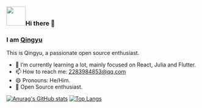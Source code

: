 ### <img src="https://i.pinimg.com/originals/00/4b/17/004b173f6e3d6843df10114e087f30a8.gif" width="50" height="50" />Hi there 👋
### I am [Qingyu](https://erikqqy.xyz/)

This is Qingyu, a passionate open source enthusiast.



- 🌱 I’m currently learning a lot, mainly focused on React, Julia and Flutter.
- 📫 How to reach me: 2283984853@qq.com
- 😄 Pronouns: He/Him.
- 💖 Open Source enthusiast.

[![Anurag's GitHub stats](https://github-readme-stats.vercel.app/api?username=ErikQQY&show_icons=true&theme=algolia)](https://github.com/anuraghazra/github-readme-stats)
[![Top Langs](https://github-readme-stats.vercel.app/api/top-langs/?username=ErikQQY&layout=compact&theme=algolia)](https://github.com/anuraghazra/github-readme-stats)
